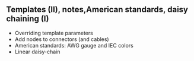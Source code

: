 ## Templates (II), notes,American standards, daisy chaining (I)

* Overriding template parameters
* Add nodes to connectors (and cables)
* American standards: AWG gauge and IEC colors
* Linear daisy-chain
